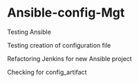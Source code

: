 # Ansible-config-Mgt

Testing Ansible

Testing creation of configuration file

Refactoring Jenkins for new Ansible project

Checking for config_artifact


